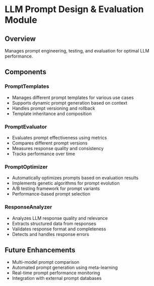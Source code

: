 # LLM Prompt Design & Evaluation Module

## Overview
Manages prompt engineering, testing, and evaluation for optimal LLM performance.

## Components

### PromptTemplates
- Manages different prompt templates for various use cases
- Supports dynamic prompt generation based on context
- Handles prompt versioning and rollback
- Template inheritance and composition

### PromptEvaluator
- Evaluates prompt effectiveness using metrics
- Compares different prompt versions
- Measures response quality and consistency
- Tracks performance over time

### PromptOptimizer
- Automatically optimizes prompts based on evaluation results
- Implements genetic algorithms for prompt evolution
- A/B testing framework for prompt variants
- Performance-based prompt selection

### ResponseAnalyzer
- Analyzes LLM response quality and relevance
- Extracts structured data from responses
- Validates response format and completeness
- Detects and handles response errors

## Future Enhancements
- Multi-model prompt comparison
- Automated prompt generation using meta-learning
- Real-time prompt performance monitoring
- Integration with external prompt databases





